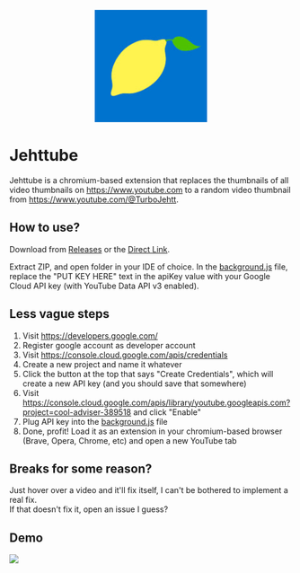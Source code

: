 <p align="center">
  <img width="200" height="200" src="https://github.com/GooglyBlox/jehttube/blob/main/src/icon.png?raw=true">
</p>

# Jehttube

Jehttube is a chromium-based extension that replaces the thumbnails of all video thumbnails on https://www.youtube.com to a random video thumbnail from https://www.youtube.com/@TurboJehtt. 



## How to use?

Download from [Releases](https://github.com/GooglyBlox/jehttube/releases/tag/v1) or the [Direct Link](https://github.com/GooglyBlox/jehttube/files/12198598/Jehttube.zip).

Extract ZIP, and open folder in your IDE of choice. In the [background.js](https://github.com/GooglyBlox/jehttube/blob/main/src/background.js) file, replace the "PUT KEY HERE" text in the apiKey value with your Google Cloud API key (with YouTube Data API v3 enabled).

## Less vague steps
1. Visit https://developers.google.com/
2. Register google account as developer account
3. Visit https://console.cloud.google.com/apis/credentials
4. Create a new project and name it whatever
5. Click the button at the top that says "Create Credentials", which will create a new API key (and you should save that somewhere)
6. Visit https://console.cloud.google.com/apis/library/youtube.googleapis.com?project=cool-adviser-389518 and click "Enable"
7. Plug API key into the [background.js](https://github.com/GooglyBlox/jehttube/blob/main/src/background.js) file
8. Done, profit! Load it as an extension in your chromium-based browser (Brave, Opera, Chrome, etc) and open a new YouTube tab

## Breaks for some reason?
Just hover over a video and it'll fix itself, I can't be bothered to implement a real fix.  
If that doesn't fix it, open an issue I guess?

## Demo

![](https://github.com/GooglyBlox/jehttube/blob/main/jehttube.gif?raw=true)
